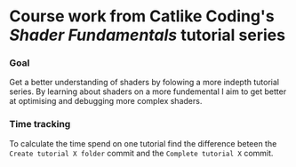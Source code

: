 # Course work from Catlike Coding's _Shader Fundamentals_ tutorial series

### Goal
Get a better understanding of shaders by folowing a more indepth tutorial series. By learning about shaders on a more fundemental I aim to get better at optimising and debugging more complex shaders.

### Time tracking
To calculate the time spend on one tutorial find the difference beteen the `Create tutorial X folder` commit and the `Complete tutorial X` commit.
